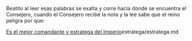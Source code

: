 Beatito al leer esas palabras se exalta y corre hacía donde se encuentra el Consejero, cuando el Consejero recibe
la nota y la lee sabe que el reino peligra por que:

[Es el mejor comandante y estratega del Imperio]()estratega/estratega.md